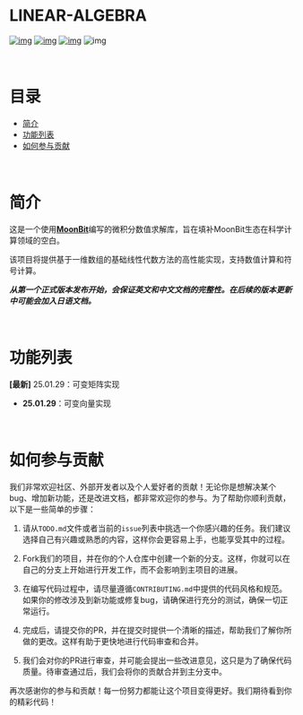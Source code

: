 # LINEAR-ALGEBRA
[![img](https://img.shields.io/badge/Maintainer-KCN--judu-violet)](https://github.com/KCN-judu) [![img](https://img.shields.io/badge/Collaborator-CAIMEOX-purple)](https://github.com/CAIMEOX) [![img](https://img.shields.io/badge/License-MIT-blue)](https://github.com/moonbit-community/calculus-numerical/blob/main/LICENSE) ![img](https://img.shields.io/badge/State-active-success)

<br>

# 目录

- [简介](#简介)
- [功能列表](#功能列表)
- [如何参与贡献](#如何参与贡献)

<br>

# 简介

这是一个使用[__MoonBit__](https://www.moonbitlang.cn)编写的微积分数值求解库，旨在填补MoonBit生态在科学计算领域的空白。

该项目将提供基于一维数组的基础线性代数方法的高性能实现，支持数值计算和符号计算。

__*从第一个正式版本发布开始，会保证英文和中文文档的完整性。在后续的版本更新中可能会加入日语文档。*__

<br>

# 功能列表

**[最新]** 25.01.29：可变矩阵实现

- **25.01.29**：可变向量实现

<br>

# 如何参与贡献

我们非常欢迎社区、外部开发者以及个人爱好者的贡献！无论你是想解决某个bug、增加新功能，还是改进文档，都非常欢迎你的参与。为了帮助你顺利贡献，以下是一些简单的步骤：

1. 请从`TODO.md`文件或者当前的`issue`列表中挑选一个你感兴趣的任务。我们建议选择自己有兴趣或熟悉的内容，这样你会更容易上手，也能享受其中的过程。

2. Fork我们的项目，并在你的个人仓库中创建一个新的分支。这样，你就可以在自己的分支上开始进行开发工作，而不会影响到主项目的进展。

3. 在编写代码过程中，请尽量遵循`CONTRIBUTING.md`中提供的代码风格和规范。如果你的修改涉及到新功能或修复bug，请确保进行充分的测试，确保一切正常运行。

4. 完成后，请提交你的PR，并在提交时提供一个清晰的描述，帮助我们了解你所做的更改。这样有助于更快地进行代码审查和合并。

5. 我们会对你的PR进行审查，并可能会提出一些改进意见，这只是为了确保代码质量。待审查通过后，我们会将你的贡献合并到主分支中。

再次感谢你的参与和贡献！每一份努力都能让这个项目变得更好。我们期待看到你的精彩代码！